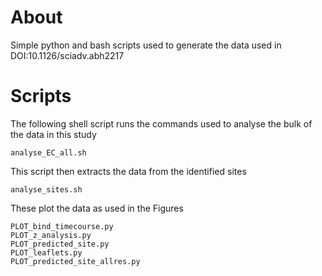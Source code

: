 About
====

Simple python and bash scripts used to generate the data used in DOI:10.1126/sciadv.abh2217

Scripts 
====

The following shell script runs the commands used to analyse the bulk of the data in this study

```
analyse_EC_all.sh
```

This script then extracts the data from the identified sites
```
analyse_sites.sh
```

These plot the data as used in the Figures
```
PLOT_bind_timecourse.py
PLOT_z_analysis.py
PLOT_predicted_site.py
PLOT_leaflets.py
PLOT_predicted_site_allres.py
```
